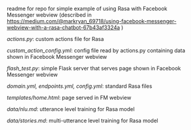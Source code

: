 readme for repo for simple example of using Rasa with Facebook Messenger webview (described in https://medium.com/@markryan_69718/using-facebook-messenger-webview-with-a-rasa-chatbot-67b43af3324a )

*actions.py*: custom actions file for Rasa

*custom_action_config.yml*: config file read by actions.py containing data shown in Facebook Messenger webview

*flash_test.py*: simple Flask server that serves page shown in Facebook Messenger webview

*domain.yml, endpoints.yml, config.yml*: standard Rasa files

*templates/home.html*: page served in FM webview

*data/nlu.md*: utterance level training for Rasa model

*data/stories.md*: multi-utterance level training for Rasa model